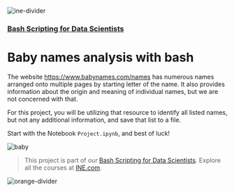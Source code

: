 ![ine-divider](https://user-images.githubusercontent.com/7065401/92672068-398e8080-f2ee-11ea-82d6-ad53f7feb5c0.png)

### [Bash Scripting for Data Scientists](https://my.ine.com/course/bash-scripting-for-data-scientists/3db142b4-a117-4d83-9588-dc0ed0d37d38)

# Baby names analysis with bash
 
The website https://www.babynames.com/names has numerous names arranged onto multiple pages by starting letter of the name. It also provides information about the origin and meaning of individual names, but we are not concerned with that.

For this project, you will be utilizing that resource to identify all listed names, but not any additional information, and save that list to a file.

Start with the Notebook `Project.ipynb`, and best of luck!

![baby](https://user-images.githubusercontent.com/7065401/106463503-487cf780-6476-11eb-9ae6-7990896cd285.jpg)

> This project is part of our [Bash Scripting for Data Scientists](https://my.ine.com/course/bash-scripting-for-data-scientists/3db142b4-a117-4d83-9588-dc0ed0d37d38). Explore all the courses at [INE.com](https://ine.com/).

![orange-divider](https://user-images.githubusercontent.com/7065401/92672455-187a5f80-f2ef-11ea-890c-40be9474f7b7.png)
